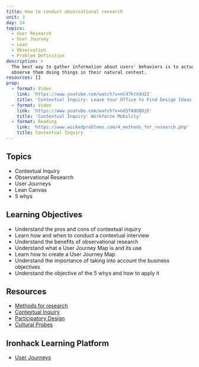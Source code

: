 ```yaml
---
title: How to conduct observational research
unit: 3
day: 24
topics:
  - User Research
  - User Journey
  - Lean
  - Observation
  - Problem Definition
description: >
  The best way to gather information about users' behaviors is to actually
  observe them doing things in their natural context.
resources: []
prep:
  - format: Video
    link: 'https://www.youtube.com/watch?v=nC47ktX4U2I'
    title: 'Contextual Inquiry: Leave Your Office to Find Design Ideas'
  - format: Video
    link: 'https://www.youtube.com/watch?v=Gd5fA9UQDjE'
    title: 'Contextual Inquiry: Workforce Mobility'
  - format: Reading
    link: 'https://www.wickedproblems.com/4_methods_for_research.php'
    title: Contextual Inquiry
---
```


Topics
------

- Contextual Inquiry
- Observational Research
- User Journeys
- Lean Canvas
- 5 whys


Learning Objectives
-------------------

- Understand the pros and cons of contextual inquiry
- Learn how and when to conduct a contextual interview
- Understand the benefits of observational research
- Understand what a User Journey Map is and its use
- Learn how to create a User Journey Map
- Understand the importance of taking into account the business objectives
- Understand the objective of the 5 whys and how to apply it


Resources
----------
- [Methods for research](https://www.wickedproblems.com/4_methods_for_research.php)
- [Contextual Inquiry](https://www.wickedproblems.com/4_insight_through_contextual_inquiry.php)
- [Participatory Design](https://www.wickedproblems.com/4_participatory_design.php)
- [Cultural Probes](https://www.wickedproblems.com/4_cultural_probes.php)


Ironhack Learning Platform
-----------

- [User Journeys](http://learn.ironhack.com/#/learning_unit/7021)

